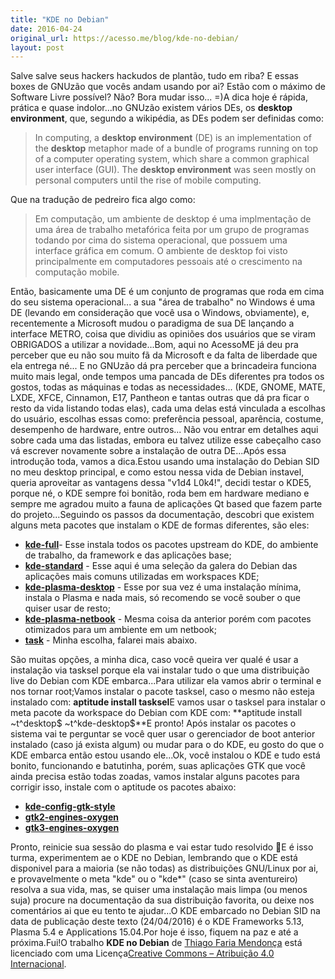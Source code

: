 ```yaml
---
title: "KDE no Debian"
date: 2016-04-24
original_url: https://acesso.me/blog/kde-no-debian/
layout: post
---
```


Salve salve seus hackers hackudos de plantão, tudo em riba? E essas boxes de GNUzão que vocês andam usando por ai? Estão com o máximo de Software Livre possível? Não? Bora mudar isso... =)A dica hoje é rápida, prática e quase indolor...no GNUzão existem vários DEs, os **desktop environment**, que, segundo a wikipédia, as DEs podem ser definidas como:
> In computing, a **desktop environment** (DE) is an implementation of the **desktop** metaphor made of a bundle of programs running on top of a computer operating system, which share a common graphical user interface (GUI). The **desktop environment** was seen mostly on personal computers until the rise of mobile computing.

Que na tradução de pedreiro fica algo como:
> Em computação, um ambiente de desktop é uma implmentação de uma área de trabalho metafórica feita por um grupo de programas todando por cima do sistema operacional, que possuem uma interface gráfica em comum. O ambiente de desktop foi visto principalmente em computadores pessoais até o crescimento na computação mobile.

Então, basicamente uma DE é um conjunto de programas que roda em cima do seu sistema operacional... a sua "área de trabalho" no Windows é uma DE (levando em consideração que você usa o Windows, obviamente), e, recentemente a Microsoft mudou o paradigma de sua DE lançando a interface METRO, coisa que dividiu as opiniões dos usuários que se viram OBRIGADOS a utilizar a novidade...Bom, aqui no AcessoME já deu pra perceber que eu não sou muito fã da Microsoft e da falta de liberdade que ela entrega né... E no GNUzão dá pra perceber que a brincadeira funciona muito mais legal, onde tempos uma pancada de DEs diferentes pra todos os gostos, todas as máquinas e todas as necessidades... (KDE, GNOME, MATE, LXDE, XFCE, Cinnamon, E17, Pantheon e tantas outras que dá pra ficar o resto da vida listando todas elas), cada uma delas está vinculada a escolhas do usuário, escolhas essas como: preferência pessoal, aparência, costume, desempenho de hardware, entre outros... Não vou entrar em detalhes aqui sobre cada uma das listadas, embora eu talvez utilize esse cabeçalho caso vá escrever novamente sobre a instalação de outra DE...Após essa introdução toda, vamos a dica.Estou usando uma instalação do Debian SID no meu desktop principal, e como estou nessa vida de Debian instavel, queria aproveitar as vantagens dessa "v1d4 L0k4!", decidi testar o KDE5, porque né, o KDE sempre foi bonitão, roda bem em hardware mediano e sempre me agradou muito a fauna de aplicações Qt based que fazem parte do projeto...Seguindo os passos da documentação, descobri que existem alguns meta pacotes que instalam o KDE de formas diferentes, são eles:

* **[kde-full](https://web.archive.org/web/20170112191716/https://packages.debian.org/kde-full "DebianPkg")**- Esse instala todos os pacotes upstream do KDE, do ambiente de trabalho, da framework e das aplicações base;
* **[kde-standard](https://web.archive.org/web/20170112191716/https://packages.debian.org/kde-standard "DebianPkg")** - Esse aqui é uma seleção da galera do Debian das aplicações mais comuns utilizadas em workspaces KDE;
* **[kde-plasma-desktop](https://web.archive.org/web/20170112191716/https://packages.debian.org/kde-plasma-desktop "DebianPkg")** - Esse por sua vez é uma instalação mínima, instala o Plasma e nada mais, só recomendo se você souber o que quiser usar de resto;
* **[kde-plasma-netbook](https://web.archive.org/web/20170112191716/https://packages.debian.org/kde-plasma-netbook "DebianPkg")** - Mesma coisa da anterior porém com pacotes otimizados para um ambiente em um netbook;
* **[task](https://web.archive.org/web/20170112191716/https://wiki.debian.org/KDE#task)** - Minha escolha, falarei mais abaixo.

São muitas opções, a minha dica, caso você queira ver qualé é usar a instalação via tasksel porque ela vai instalar tudo o que uma distribuição live do Debian com KDE embarca...Para utilizar ela vamos abrir o terminal e nos tornar root;Vamos instalar o pacote tasksel, caso o mesmo não esteja instalado com: **aptitude install tasksel**E vamos usar o tasksel para instalar o meta pacote da workspace do Debian com KDE com: **aptitude install ~t^desktop$ ~t^kde-desktop$**E pronto! Após instalar os pacotes o sistema vai te perguntar se você quer usar o gerenciador de boot anterior instalado (caso já exista algum) ou mudar para o do KDE, eu gosto do que o KDE embarca então estou usando ele...Ok, você instalou o KDE e tudo está bonito, funcionando e batutinha, porém, suas aplicações GTK que você ainda precisa estão todas zoadas, vamos instalar alguns pacotes para corrigir isso, instale com o aptitude os pacotes abaixo:

* **[kde-config-gtk-style](https://web.archive.org/web/20170112191716/https://packages.debian.org/kde-config-gtk-style "DebianPkg")**
* **[gtk2-engines-oxygen](https://web.archive.org/web/20170112191716/https://packages.debian.org/gtk2-engines-oxygen "DebianPkg")**
* **[gtk3-engines-oxygen](https://web.archive.org/web/20170112191716/https://packages.debian.org/gtk3-engines-oxygen "DebianPkg")**

Pronto, reinicie sua sessão do plasma e vai estar tudo resolvido 🙂E é isso turma, experimentem ae o KDE no Debian, lembrando que o KDE está disponivel para a maioria (se não todas) as distribuições GNU/Linux por ai, e provavelmente o meta "kde" ou o "kde\*" (caso se sinta aventureiro) resolva a sua vida, mas, se quiser uma instalação mais limpa (ou menos suja) procure na documentação da sua distribuição favorita, ou deixe nos comentários ai que eu tento te ajudar...O KDE embarcado no Debian SID na data de publicação deste texto (24/04/2016) é o KDE Frameworks 5.13, Plasma 5.4 e Applications 15.04.Por hoje é isso, fiquem na paz e até a próxima.Fui!O trabalho **KDE no Debian** de [Thiago Faria Mendonça](https://web.archive.org/web/20170112191716/http://acesso.me/acesso/) está licenciado com uma Licença[Creative Commons – Atribuição 4.0 Internacional](https://web.archive.org/web/20170112191716/https://creativecommons.org/licenses/by/4.0/).